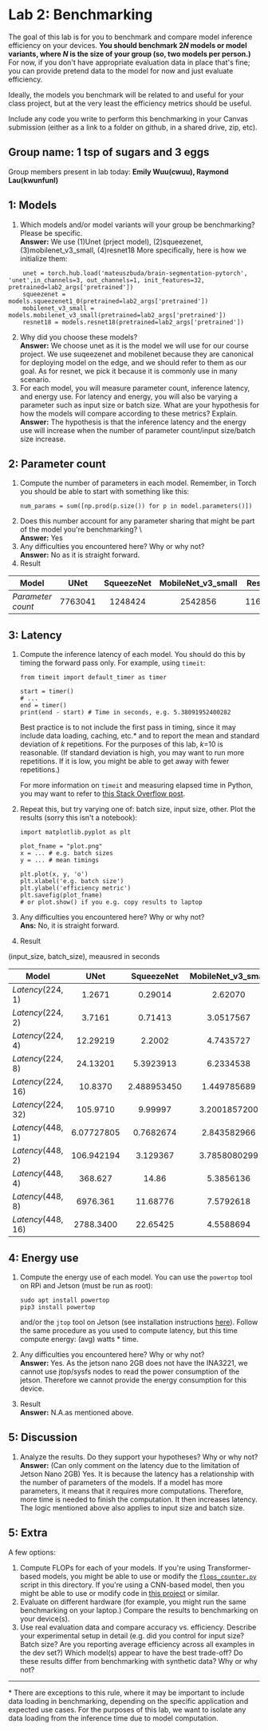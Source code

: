 Lab 2: Benchmarking
===
The goal of this lab is for you to benchmark and compare model inference efficiency on your devices. **You should benchmark 2*N* models or model variants, where *N* is the size of your group (so, two models per person.)** For now, if you don't have appropriate evaluation data in place that's fine; you can provide pretend data to the model for now and just evaluate efficiency.

Ideally, the models you benchmark will be related to and useful for your class project, but at the very least the efficiency metrics should be useful.

Include any code you write to perform this benchmarking in your Canvas submission (either as a link to a folder on github, in a shared drive, zip, etc).

Group name: 1 tsp of sugars and 3 eggs
---
Group members present in lab today: <b>Emily Wuu(cwuu), Raymond Lau(kwunfunl)</b>


1: Models
----
1. Which models and/or model variants will your group be benchmarking? Please be specific.<br/>
<b>Answer:</b> We use (1)Unet (prject model), (2)squeezenet, (3)mobilenet_v3_small, (4)resnet18
More specifically, here is how we initialize them:
```
    unet = torch.hub.load('mateuszbuda/brain-segmentation-pytorch', 'unet',in_channels=3, out_channels=1, init_features=32, pretrained=lab2_args['pretrained'])
    squeezenet = models.squeezenet1_0(pretrained=lab2_args['pretrained'])
    mobilenet_v3_small = models.mobilenet_v3_small(pretrained=lab2_args['pretrained'])
    resnet18 = models.resnet18(pretrained=lab2_args['pretrained'])
```
2. Why did you choose these models?
<br><b>Answer:</b> We choose unet as it is the model we will use for our course project. We use suqeezenet and mobilenet because they are canonical for deploying model on the edge, and we should refer to them as our goal. As for resnet, we pick it because it is commonly use in many scenario.
3. For each model, you will measure parameter count, inference latency, and energy use. For latency and energy, you will also be varying a parameter such as input size or batch size. What are your hypothesis for how the models will compare according to these metrics? Explain.
<br><b>Answer:</b> The hypothesis is that the inference latency and the energy use will increase when the number of parameter count/input size/batch size increase.

2: Parameter count
----
1. Compute the number of parameters in each model. Remember, in Torch you should be able to start with something like this:
   ```
   num_params = sum([np.prod(p.size()) for p in model.parameters()])
   ```
2. Does this number account for any parameter sharing that might be part of the model you're benchmarking? \\
<br><b>Answer:</b> Yes
3. Any difficulties you encountered here? Why or why not?
<br><b>Answer:</b> No as it is straight forward.
4. Result<br/>
 
Model           | UNet  |SqueezeNet  | MobileNet_v3_small | ResNet18 | 
--------------- |:----------:|:---------:|:--------:|:-------:|
*Parameter count* |  7763041      | 1248424      | 2542856      | 11689512     |  


3: Latency
----
1. Compute the inference latency of each model. You should do this by timing the forward pass only. For example, using `timeit`:
    ```
    from timeit import default_timer as timer

    start = timer()
    # ...
    end = timer()
    print(end - start) # Time in seconds, e.g. 5.38091952400282
    ```
    Best practice is to not include the first pass in timing, since it may include data loading, caching, etc.* and to report the mean and standard deviation of *k* repetitions. For the purposes of this lab, *k*=10 is reasonable. (If standard deviation is high, you may want to run more repetitions. If it is low, you might be able to get away with fewer repetitions.)
    
    For more information on `timeit` and measuring elapsed time in Python, you may want to refer to [this Stack Overflow post](https://stackoverflow.com/questions/7370801/how-to-measure-elapsed-time-in-python).
2. Repeat this, but try varying one of: batch size, input size, other. Plot the results (sorry this isn't a notebook):
   ```
   import matplotlib.pyplot as plt
   
   plot_fname = "plot.png"
   x = ... # e.g. batch sizes
   y = ... # mean timings
   
   plt.plot(x, y, 'o')
   plt.xlabel('e.g. batch size')
   plt.ylabel('efficiency metric')
   plt.savefig(plot_fname)
   # or plot.show() if you e.g. copy results to laptop
   ```
3. Any difficulties you encountered here? Why or why not?
   <br><b>Ans:</b> No, it is straight forward.
4. Result<br/>

(input_size, batch_size), meausred in seconds

Model           | UNet  |SqueezeNet  | MobileNet_v3_small | ResNet18 | 
--------------- |:----------:|:---------:|:--------:|:-------:|
*Latency*(224, 1) |  1.2671     | 0.29014      | 2.62070      | 0.387337    |  
*Latency*(224, 2) |  3.7161    | 0.71413     | 3.0517567     |  0.7201054    |  
*Latency*(224, 4) |  12.29219    | 2.2002     | 4.7435727     |  4.36507    |   
*Latency*(224, 8) |  24.13201    | 5.3923913     | 6.2334538     |  13.8161282    |  
*Latency*(224, 16) |  10.8370    | 2.488953450     | 1.449785689     |  2.90050734299    | 
*Latency*(224, 32) |  105.9710    | 9.99997    | 3.2001857200    |  5.739008712999    |
*Latency*(448, 1) |  6.07727805     |0.7682674      | 2.843582966      | 1.037830321   |  
*Latency*(448, 2) |  106.942194    | 3.129367     | 3.7858080299     |  5.31977    | 
*Latency*(448, 4) |  368.627    |  14.86     | 5.3856136     |  13.54240625    |   
*Latency*(448, 8) |  6976.361    | 11.68776    | 7.5792618     |  24.40143    |  
*Latency*(448, 16) |  2788.3400    | 22.65425    | 4.5588694     |  2.90050734299    | 

4: Energy use
----
1. Compute the energy use of each model. You can use the `powertop` tool on RPi and Jetson (must be run as root):
    ```
    sudo apt install powertop
    pip3 install powertop
    ```
    and/or the `jtop` tool on Jetson (see installation instructions [here](https://github.com/rbonghi/jetson_stats/)). Follow the same procedure as you used to compute latency, but this time compute energy: (avg) watts * time.

2. Any difficulties you encountered here? Why or why not?
<br><b>Answer: </b>Yes. As the jetson nano 2GB does not have the INA3221, we cannot use jtop/sysfs nodes to read the power consumption of the jetson. Therefore we cannot provide the energy consumption for this device.

3. Result
<br><b>Answer:</b> N.A.as mentioned above.

5: Discussion
----
1. Analyze the results. Do they support your hypotheses? Why or why not? 
<br><b>Answer:</b> (Can only comment on the latency due to the limitation of Jetson Nano 2GB) Yes. It is because the latency has a relationship with the number of parameters of the models. If a model has more parameters, it means that it requires more computations. Therefore, more time is needed to finish the computation. It then increases latency. <br>
The logic mentioned above also applies to input size and batch size.

5: Extra
----
A few options:
1. Compute FLOPs for each of your models. If you're using Transformer-based models, you might be able to use or modify the [`flops_counter.py`]() script in this directory. If you're using a CNN-based model, then you might be able to use or modify code in [this project](https://github.com/1adrianb/pytorch-estimate-flops) or similar. 
2. Evaluate on different hardware (for example, you might run the same benchmarking on your laptop.) Compare the results to benchmarking on your device(s).
3. Use real evaluation data and compare accuracy vs. efficiency. Describe your experimental setup in detail (e.g. did you control for input size? Batch size? Are you reporting average efficiency across all examples in the dev set?) Which model(s) appear to have the best trade-off? Do these results differ from benchmarking with synthetic data? Why or why not?

----
\* There are exceptions to this rule, where it may be important to include data loading in benchmarking, depending on the specific application and expected use cases. For the purposes of this lab, we want to isolate any data loading from the inference time due to model computation.
